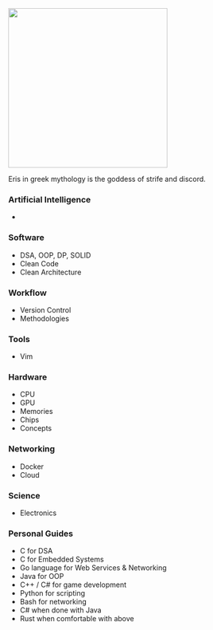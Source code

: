 <img src="https://github.com/user-attachments/assets/6dc41011-e0c2-41dc-a9a6-0a1d2e05cdd0" width="320px" />

Eris in greek mythology is the goddess of strife and discord.

### Artificial Intelligence
 - 

### Software
 - DSA, OOP, DP, SOLID
 - Clean Code
 - Clean Architecture

### Workflow
 - Version Control
 - Methodologies

### Tools
 - Vim

### Hardware
 - CPU
 - GPU
 - Memories
 - Chips
 - Concepts


### Networking
 - Docker
 - Cloud
 

### Science
 - Electronics


### Personal Guides
 - C for DSA
 - C for Embedded Systems
 - Go language for Web Services & Networking
 - Java for OOP
 - C++ / C# for game development
 - Python for scripting
 - Bash for networking
 - C# when done with Java
 - Rust when comfortable with above



